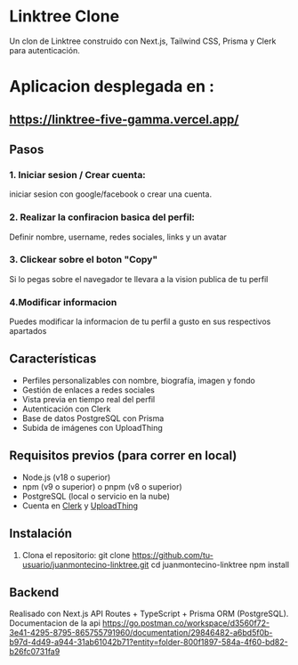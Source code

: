 # Linktree Clone

Un clon de Linktree construido con Next.js, Tailwind CSS, Prisma y Clerk para autenticación.

# Aplicacion desplegada en :
## https://linktree-five-gamma.vercel.app/

## Pasos
### 1. Iniciar sesion / Crear cuenta:
iniciar sesion con google/facebook o crear una cuenta.
### 2. Realizar la confiracion basica del perfil:
Definir nombre, username, redes sociales, links y un avatar
### 3. Clickear sobre el boton "Copy"
Si lo pegas sobre el navegador te llevara a la vision publica de tu perfil
### 4.Modificar informacion
Puedes modificar la informacion de tu perfil a gusto en sus respectivos apartados


## Características

- Perfiles personalizables con nombre, biografía, imagen y fondo
- Gestión de enlaces a redes sociales
- Vista previa en tiempo real del perfil
- Autenticación con Clerk
- Base de datos PostgreSQL con Prisma
- Subida de imágenes con UploadThing

## Requisitos previos (para correr en local)

- Node.js (v18 o superior)
- npm (v9 o superior) o pnpm (v8 o superior)
- PostgreSQL (local o servicio en la nube)
- Cuenta en [Clerk](https://clerk.dev/) y [UploadThing](https://uploadthing.com/)

## Instalación

1. Clona el repositorio:
git clone https://github.com/tu-usuario/juanmontecino-linktree.git
cd juanmontecino-linktree
npm install

## Backend
Realisado con Next.js API Routes + TypeScript + Prisma ORM (PostgreSQL).
Documentacion de la api https://go.postman.co/workspace/d3560f72-3e41-4295-8795-865755791960/documentation/29846482-a6bd5f0b-b97d-4d49-a944-31ab61042b71?entity=folder-800f1897-584a-4f60-bd82-b26fc0731fa9
